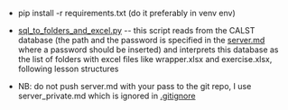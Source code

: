 ﻿* pip install -r requirements.txt  (do it preferably in venv env)

* [sql_to_folders_and_excel.py](sql_to_folders_and_excel.py) -- this script reads from the CALST database (the path and the password is specified in the [server.md](server.md) where a password should be inserted) and interprets this database as the list of folders with excel files like wrapper.xlsx and exercise.xlsx, following lesson structures
* NB: do not push server.md with your pass to the git repo, I use server_private.md which is ignored in [.gitignore](.gitignore)
